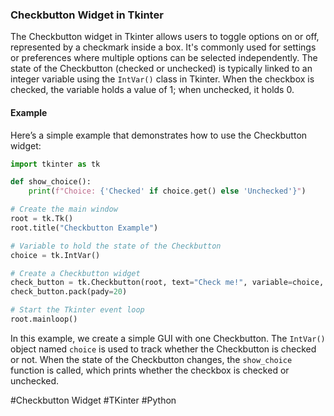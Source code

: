 ### Checkbutton Widget in Tkinter

The Checkbutton widget in Tkinter allows users to toggle options on or off, represented by a checkmark inside a box. It's commonly used for settings or preferences where multiple options can be selected independently. The state of the Checkbutton (checked or unchecked) is typically linked to an integer variable using the `IntVar()` class in Tkinter. When the checkbox is checked, the variable holds a value of 1; when unchecked, it holds 0.

#### Example

Here’s a simple example that demonstrates how to use the Checkbutton widget:

```python
import tkinter as tk

def show_choice():
    print(f"Choice: {'Checked' if choice.get() else 'Unchecked'}")

# Create the main window
root = tk.Tk()
root.title("Checkbutton Example")

# Variable to hold the state of the Checkbutton
choice = tk.IntVar()

# Create a Checkbutton widget
check_button = tk.Checkbutton(root, text="Check me!", variable=choice, command=show_choice)
check_button.pack(pady=20)

# Start the Tkinter event loop
root.mainloop()
```

In this example, we create a simple GUI with one Checkbutton. The `IntVar()` object named `choice` is used to track whether the Checkbutton is checked or not. When the state of the Checkbutton changes, the `show_choice` function is called, which prints whether the checkbox is checked or unchecked.

#Checkbutton Widget #TKinter #Python
